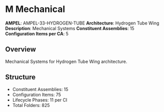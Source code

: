# M Mechanical

**AMPEL**: AMPEL-33-HYDROGEN-TUBE
**Architecture**: Hydrogen Tube Wing
**Description**: Mechanical Systems
**Constituent Assemblies**: 15
**Configuration Items per CA**: 5

## Overview
Mechanical Systems for Hydrogen Tube Wing architecture.

## Structure
- Constituent Assemblies: 15
- Configuration Items: 75
- Lifecycle Phases: 11 per CI
- Total Folders: 825
